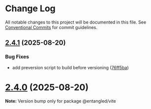 # Change Log

All notable changes to this project will be documented in this file.
See [Conventional Commits](https://conventionalcommits.org) for commit guidelines.

## [2.4.1](https://github.com/gabeklein/entangled-io/compare/v2.4.0...v2.4.1) (2025-08-20)


### Bug Fixes

* add preversion script to build before versioning ([76ff5ba](https://github.com/gabeklein/entangled-io/commit/76ff5baee918ecaea96e032506faf9408e810736))





# [2.4.0](https://github.com/gabeklein/entangled-io/compare/v2.3.1...v2.4.0) (2025-08-20)

**Note:** Version bump only for package @entangled/vite
